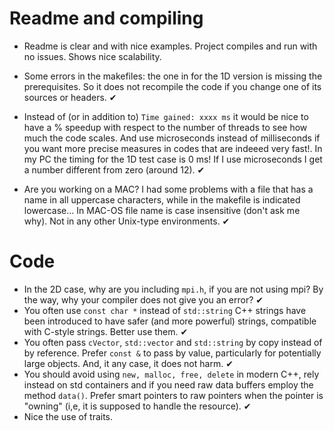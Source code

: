 # Readme and compiling
- Readme is clear and with nice examples. Project compiles and run with no issues. Shows nice scalability.

- Some errors in the makefiles: the one in for the 1D version is missing the prerequisites. So it does not recompile the code if you change one of its sources or headers.  ✔  

- Instead of (or in addition to) `Time gained: xxxx ms` it would be nice to have a % speedup with respect to the number of threads to see how much the code scales. 
And use microseconds instead of milliseconds if you want more precise measures in codes that are indeeed very fast!. In my PC the timing for the 1D test case is 0 ms! If I use microseconds I get a number different from zero (around 12).    ✔

- Are you working on a MAC? I had some problems with a file that has a
name in all uppercase characters, while in the makefile is indicated lowercase... In MAC-OS file name is case insensitive (don't ask me why). Not in any other Unix-type environments.  ✔

# Code

* In the 2D case, why are you including `mpi.h`, if you are not using mpi? By the way, why your compiler does not give you an error?    ✔  
* You often use `const char *` instead of `std::string` C++ strings have been introduced to have safer (and more powerful) strings, compatible with C-style strings. Better use them.   ✔
* You often pass `cVector`, `std::vector` and `std::string` by copy instead of by reference. Prefer `const &` to pass by value, particularly for potentially large objects. And, it any case, it does not harm.     ✔
* You should avoid using  `new, malloc, free, delete` in modern C++, rely instead on std containers and if you need raw data buffers employ the method `data()`. Prefer smart pointers to raw pointers when the pointer is "owning" (i,e, it is supposed to handle the resource).   ✔
* Nice the use of traits.

